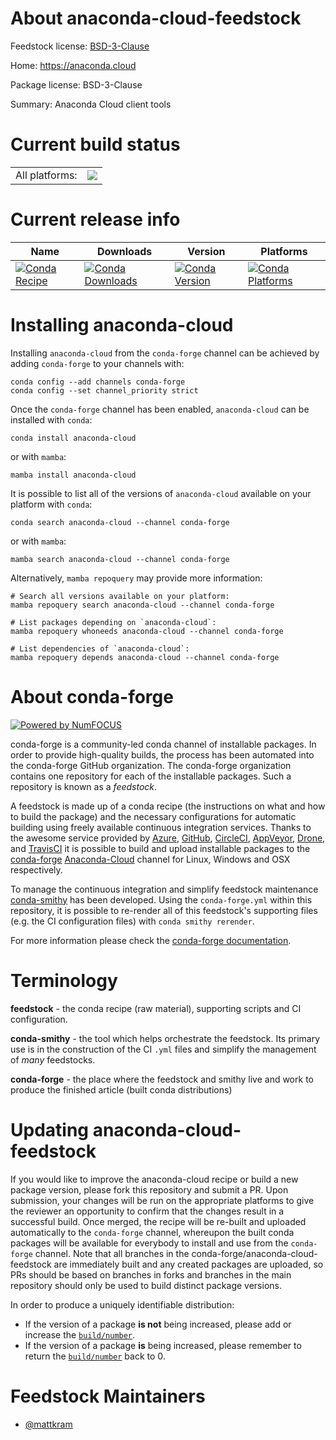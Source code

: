 About anaconda-cloud-feedstock
==============================

Feedstock license: [BSD-3-Clause](https://github.com/conda-forge/anaconda-cloud-feedstock/blob/main/LICENSE.txt)

Home: https://anaconda.cloud

Package license: BSD-3-Clause

Summary: Anaconda Cloud client tools

Current build status
====================


<table><tr><td>All platforms:</td>
    <td>
      <a href="https://dev.azure.com/conda-forge/feedstock-builds/_build/latest?definitionId=20119&branchName=main">
        <img src="https://dev.azure.com/conda-forge/feedstock-builds/_apis/build/status/anaconda-cloud-feedstock?branchName=main">
      </a>
    </td>
  </tr>
</table>

Current release info
====================

| Name | Downloads | Version | Platforms |
| --- | --- | --- | --- |
| [![Conda Recipe](https://img.shields.io/badge/recipe-anaconda--cloud-green.svg)](https://anaconda.org/conda-forge/anaconda-cloud) | [![Conda Downloads](https://img.shields.io/conda/dn/conda-forge/anaconda-cloud.svg)](https://anaconda.org/conda-forge/anaconda-cloud) | [![Conda Version](https://img.shields.io/conda/vn/conda-forge/anaconda-cloud.svg)](https://anaconda.org/conda-forge/anaconda-cloud) | [![Conda Platforms](https://img.shields.io/conda/pn/conda-forge/anaconda-cloud.svg)](https://anaconda.org/conda-forge/anaconda-cloud) |

Installing anaconda-cloud
=========================

Installing `anaconda-cloud` from the `conda-forge` channel can be achieved by adding `conda-forge` to your channels with:

```
conda config --add channels conda-forge
conda config --set channel_priority strict
```

Once the `conda-forge` channel has been enabled, `anaconda-cloud` can be installed with `conda`:

```
conda install anaconda-cloud
```

or with `mamba`:

```
mamba install anaconda-cloud
```

It is possible to list all of the versions of `anaconda-cloud` available on your platform with `conda`:

```
conda search anaconda-cloud --channel conda-forge
```

or with `mamba`:

```
mamba search anaconda-cloud --channel conda-forge
```

Alternatively, `mamba repoquery` may provide more information:

```
# Search all versions available on your platform:
mamba repoquery search anaconda-cloud --channel conda-forge

# List packages depending on `anaconda-cloud`:
mamba repoquery whoneeds anaconda-cloud --channel conda-forge

# List dependencies of `anaconda-cloud`:
mamba repoquery depends anaconda-cloud --channel conda-forge
```


About conda-forge
=================

[![Powered by
NumFOCUS](https://img.shields.io/badge/powered%20by-NumFOCUS-orange.svg?style=flat&colorA=E1523D&colorB=007D8A)](https://numfocus.org)

conda-forge is a community-led conda channel of installable packages.
In order to provide high-quality builds, the process has been automated into the
conda-forge GitHub organization. The conda-forge organization contains one repository
for each of the installable packages. Such a repository is known as a *feedstock*.

A feedstock is made up of a conda recipe (the instructions on what and how to build
the package) and the necessary configurations for automatic building using freely
available continuous integration services. Thanks to the awesome service provided by
[Azure](https://azure.microsoft.com/en-us/services/devops/), [GitHub](https://github.com/),
[CircleCI](https://circleci.com/), [AppVeyor](https://www.appveyor.com/),
[Drone](https://cloud.drone.io/welcome), and [TravisCI](https://travis-ci.com/)
it is possible to build and upload installable packages to the
[conda-forge](https://anaconda.org/conda-forge) [Anaconda-Cloud](https://anaconda.org/)
channel for Linux, Windows and OSX respectively.

To manage the continuous integration and simplify feedstock maintenance
[conda-smithy](https://github.com/conda-forge/conda-smithy) has been developed.
Using the ``conda-forge.yml`` within this repository, it is possible to re-render all of
this feedstock's supporting files (e.g. the CI configuration files) with ``conda smithy rerender``.

For more information please check the [conda-forge documentation](https://conda-forge.org/docs/).

Terminology
===========

**feedstock** - the conda recipe (raw material), supporting scripts and CI configuration.

**conda-smithy** - the tool which helps orchestrate the feedstock.
                   Its primary use is in the construction of the CI ``.yml`` files
                   and simplify the management of *many* feedstocks.

**conda-forge** - the place where the feedstock and smithy live and work to
                  produce the finished article (built conda distributions)


Updating anaconda-cloud-feedstock
=================================

If you would like to improve the anaconda-cloud recipe or build a new
package version, please fork this repository and submit a PR. Upon submission,
your changes will be run on the appropriate platforms to give the reviewer an
opportunity to confirm that the changes result in a successful build. Once
merged, the recipe will be re-built and uploaded automatically to the
`conda-forge` channel, whereupon the built conda packages will be available for
everybody to install and use from the `conda-forge` channel.
Note that all branches in the conda-forge/anaconda-cloud-feedstock are
immediately built and any created packages are uploaded, so PRs should be based
on branches in forks and branches in the main repository should only be used to
build distinct package versions.

In order to produce a uniquely identifiable distribution:
 * If the version of a package **is not** being increased, please add or increase
   the [``build/number``](https://docs.conda.io/projects/conda-build/en/latest/resources/define-metadata.html#build-number-and-string).
 * If the version of a package **is** being increased, please remember to return
   the [``build/number``](https://docs.conda.io/projects/conda-build/en/latest/resources/define-metadata.html#build-number-and-string)
   back to 0.

Feedstock Maintainers
=====================

* [@mattkram](https://github.com/mattkram/)

